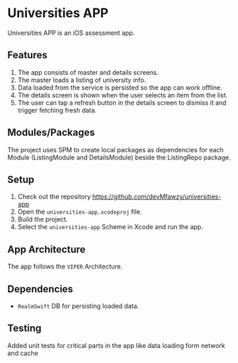 #  Universities APP
Universities APP is an iOS assessment app. 

## Features
1. The app consists of master and details screens.
1. The master loads a listing of university info.
1. Data loaded from the service is persisted so the app can work offline.
1. The details screen is shown when the user selects an item from the list.
1. The user can tap a refresh button in the details screen to dismiss it and trigger fetching fresh data.

## Modules/Packages
The project uses SPM to create local packages as dependencies for each Module (ListingModule and DetailsModule) beside the ListingRepo package.

## Setup
1. Check out the repository https://github.com/devMfawzy/universities-app
1. Open the `universities-app.xcodeproj` file.
1. Build the project.
1. Select the `universities-app` Scheme in Xcode and run the app.

## App Architecture
The app follows the `VIPER` Architecture.

## Dependencies
- `RealmSwift` DB for persisting loaded data.

## Testing
Added unit tests for critical parts in the app like data loading form network and cache









